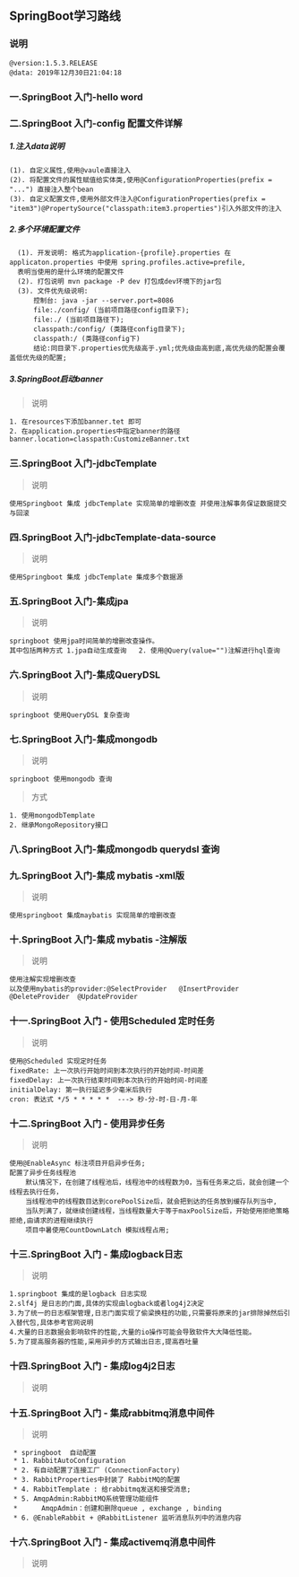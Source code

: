 ## SpringBoot学习路线

### 说明
    @version:1.5.3.RELEASE
    @data: 2019年12月30日21:04:18
### 一.SpringBoot 入门-hello word 

### 二.SpringBoot 入门-config 配置文件详解
    
##### 1.注入data说明  

    (1). 自定义属性,使用@vaule直接注入  
    (2). 将配置文件的属性赋值给实体类,使用@ConfigurationProperties(prefix = "...") 直接注入整个bean  
    (3). 自定义配置文件,使用外部文件注入@ConfigurationProperties(prefix = "item3")@PropertySource("classpath:item3.properties")引入外部文件的注入

##### 2.多个环境配置文件
    
      (1). 开发说明: 格式为application-{profile}.properties 在applicaton.properties 中使用 spring.profiles.active=prefile,
      表明当使用的是什么环境的配置文件
      (2). 打包说明 mvn package -P dev 打包成dev环境下的jar包
      (3). 文件优先级说明: 
          控制台: java -jar --server.port=8086
          file:./config/ (当前项目路径config目录下);
          file:./ (当前项目路径下);
          classpath:/config/ (类路径config目录下);
          classpath:/ (类路径config下)
          结论:同目录下.properties优先级高于.yml;优先级由高到底,高优先级的配置会覆盖低优先级的配置;
          
##### 3.SpringBoot启动banner

> 说明

    1. 在resources下添加banner.tet 即可
    2. 在application.properties中指定banner的路径 banner.location=classpath:CustomizeBanner.txt 
    
### 三.SpringBoot 入门-jdbcTemplate

> 说明    
    
    使用Springboot 集成 jdbcTemplate 实现简单的增删改查 并使用注解事务保证数据提交与回滚

### 四.SpringBoot 入门-jdbcTemplate-data-source

> 说明    
    
    使用Springboot 集成 jdbcTemplate 集成多个数据源
 
### 五.SpringBoot 入门-集成jpa
 
> 说明 
    
    springboot 使用jpa时间简单的增删改查操作。
    其中包括两种方式 1.jpa自动生成查询   2. 使用@Query(value="")注解进行hql查询   

### 六.SpringBoot 入门-集成QueryDSL
 
 > 说明 
    
    springboot 使用QueryDSL 复杂查询
 
### 七.SpringBoot 入门-集成mongodb

> 说明 
    
    springboot 使用mongodb 查询
 
> 方式
    
    1. 使用mongodbTemplate
    2. 继承MongoRepository接口    

### 八.SpringBoot 入门-集成mongodb querydsl 查询 

### 九.SpringBoot 入门-集成 mybatis -xml版

> 说明
    
    使用springboot 集成maybatis 实现简单的增删改查
 
### 十.SpringBoot 入门-集成 mybatis -注解版
 
> 说明
 
    使用注解实现增删改查
    以及使用mybatis的provider:@SelectProvider   @InsertProvider @DeleteProvider  @UpdateProvider 
    
### 十一.SpringBoot 入门 - 使用Scheduled 定时任务    

> 说明
    
    使用@Scheduled 实现定时任务
    fixedRate: 上一次执行开始时间到本次执行的开始时间-时间差
    fixedDelay: 上一次执行结束时间到本次执行的开始时间-时间差
    initialDelay: 第一执行延迟多少毫米后执行
    cron: 表达式 */5 * * * * *  ---> 秒-分-时-日-月-年
    
### 十二.SpringBoot 入门 - 使用异步任务

> 说明      
    
    使用@EnableAsync 标注项目开启异步任务;
    配置了异步任务线程池
        默认情况下，在创建了线程池后，线程池中的线程数为0，当有任务来之后，就会创建一个线程去执行任务，
        当线程池中的线程数目达到corePoolSize后，就会把到达的任务放到缓存队列当中,
        当队列满了，就继续创建线程，当线程数量大于等于maxPoolSize后，开始使用拒绝策略拒绝,由请求的进程继续执行
        项目中暑使用CountDownLatch 模拟线程占用;

### 十三.SpringBoot 入门 - 集成logback日志

> 说明            
    
    1.springboot 集成的是logback 日志实现 
    2.slf4j 是日志的门面,具体的实现由logback或者log4j2决定
    3.为了统一的日志框架管理,日志门面实现了偷梁换柱的功能,只需要将原来的jar排除掉然后引入替代包,具体参考官网说明
    4.大量的日志数据会影响软件的性能,大量的io操作可能会导致软件大大降低性能。 
    5.为了提高服务器的性能,采用异步的方式输出日志,提高吞吐量

### 十四.SpringBoot 入门 - 集成log4j2日志

> 说明       


### 十五.SpringBoot 入门 - 集成rabbitmq消息中间件

> 说明      
    
     * springboot  自动配置
     * 1. RabbitAutoConfiguration
     * 2. 有自动配置了连接工厂 (ConnectionFactory)
     * 3. RabbitProperties中封装了 RabbitMQ的配置
     * 4. RabbitTemplate : 给rabbitmq发送和接受消息;
     * 5. AmqpAdmin:RabbitMQ系统管理功能组件
     *      AmqpAdmin：创建和删除queue , exchange , binding
     * 6. @EnableRabbit + @RabbitListener 监听消息队列中的消息内容

### 十六.SpringBoot 入门 - 集成activemq消息中间件

> 说明      
   
